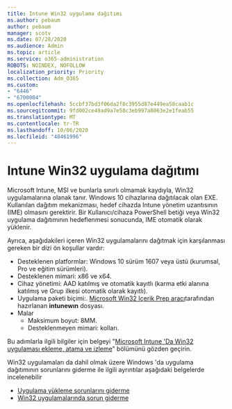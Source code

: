 ```yaml
---
title: Intune Win32 uygulama dağıtımı
ms.author: pebaum
author: pebaum
manager: scotv
ms.date: 07/28/2020
ms.audience: Admin
ms.topic: article
ms.service: o365-administration
ROBOTS: NOINDEX, NOFOLLOW
localization_priority: Priority
ms.collection: Adm_O365
ms.custom:
- "6446"
- "6700004"
ms.openlocfilehash: 5ccbf37bd3f06da2f8c3955d87e449ea58caab1c
ms.sourcegitcommit: 9fd002ce49ad9a7e58c3eb997a8063e2e1feab55
ms.translationtype: MT
ms.contentlocale: tr-TR
ms.lasthandoff: 10/06/2020
ms.locfileid: "48461996"
---
```

# <a name="intune-win32-app-deployment"></a>Intune Win32 uygulama dağıtımı

Microsoft Intune, MSI ve bunlarla sınırlı olmamak kaydıyla, Win32 uygulamalarına olanak tanır. Windows 10 cihazlarına dağıtılacak olan EXE. Kullanılan dağıtım mekanizması, hedef cihazda Intune yönetim uzantısının (IME) olmasını gerektirir. Bir Kullanıcı/cihaza PowerShell betiği veya Win32 uygulama dağıtımının hedeflenmesi sonucunda, IME otomatik olarak yüklenir.

Ayrıca, aşağıdakileri içeren Win32 uygulamalarını dağıtmak için karşılanması gereken bir dizi ön koşullar vardır:

- Desteklenen platformlar: Windows 10 sürüm 1607 veya üstü (kurumsal, Pro ve eğitim sürümleri).
- Desteklenen mimari: x86 ve x64.
- Cihaz yönetimi: AAD katılmış ve otomatik kayıtlı (karma etki alanına katılmış ve Grup ilkesi otomatik olarak kayıtlı).
- Uygulama paketi biçimi:. [Microsoft Win32 Içerik Prep aracı](https://docs.microsoft.com/mem/intune/apps/apps-win32-prepare)tarafından hazırlanan **intunewın** dosyası.
- Malar
    - Maksimum boyut: 8MM.
    - Desteklenmeyen mimari: kolları.

Bu adımlarla ilgili bilgiler için belgeyi "[Microsoft Intune 'Da Win32 uygulaması ekleme, atama ve izleme](https://docs.microsoft.com/mem/intune/apps/apps-win32-add)" bölümünü gözden geçirin.

Win32 uygulamaları da dahil olmak üzere Windows 'da uygulama dağıtımının sorunlarını giderme ile ilgili ayrıntılar aşağıdaki belgelerde incelenebilir

- [Uygulama yükleme sorunlarını giderme](https://docs.microsoft.com/mem/intune/apps/troubleshoot-app-install)  
- [Win32 uygulamalarında sorun giderme](https://docs.microsoft.com/mem/intune/apps/apps-win32-troubleshoot)
